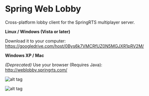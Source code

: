 Spring Web Lobby
===========

Cross-platform lobby client for the SpringRTS multiplayer server.

**Linux  / Windows (Vista or later)**

Download it to your computer:
https://googledrive.com/host/0Bys6k7VMCRfUZ0N5MGJXR1pRV2M/

**Windows XP / Mac**

_(Deprecated)_ Use your browser (Requires Java):
http://weblobby.springrts.com/


![alt tag](http://i.imgur.com/10E8cUA.png)

![alt tag](http://i.imgur.com/eRuZwc8.png)
